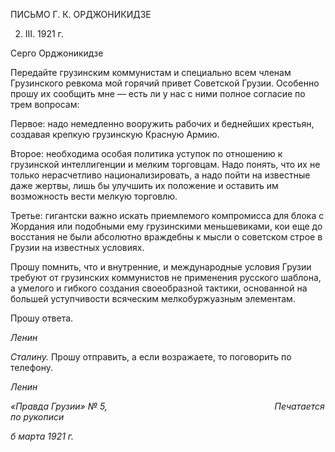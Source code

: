 ПИСЬМО Г. К. ОРДЖОНИКИДЗЕ

2. III. 1921 г.

Серго Орджоникидзе

Передайте грузинским коммунистам и специально всем членам Грузинского ревкома мой горячий привет Советской Грузии. Особенно прошу их сообщить мне — есть ли у нас с ними полное согласие по трем вопросам:

Первое: надо немедленно вооружить рабочих и беднейших крестьян, создавая креп­кую грузинскую Красную Армию.

Второе: необходима особая политика уступок по отношению к грузинской интелли­генции и мелким торговцам. Надо понять, что их не только нерасчетливо национализи­ровать, а надо пойти на известные даже жертвы, лишь бы улучшить их положение и оставить им возможность вести мелкую торговлю.

Третье: гигантски важно искать приемлемого компромисса для блока с Жордания или подобными ему грузинскими меньшевиками, кои еще до восстания не были абсо­лютно враждебны к мысли о советском строе в Грузии на известных условиях.

Прошу помнить, что и внутренние, и международные условия Грузии требуют от грузинских коммунистов не применения русского шаблона, а умелого и гибкого созда­ния своеобразной тактики, основанной на большей уступчивости всяческим мелкобур­жуазным элементам.

Прошу ответа.

_Ленин_

_Сталину._ Прошу отправить, а если возражаете, то поговорить по телефону.

_Ленин_

_«Правда Грузии» № 5,                                                                    Печатается по рукописи_

_б марта 1921 г._